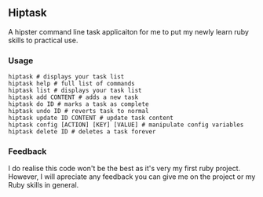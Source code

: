 ## Hiptask

A hipster command line task applicaiton for me to put my newly learn ruby skills to practical use.

### Usage

    hiptask # displays your task list
    hiptask help # full list of commands
    hiptask list # displays your task list
    hiptask add CONTENT # adds a new task
    hiptask do ID # marks a task as complete
    hiptask undo ID # reverts task to normal
    hiptask update ID CONTENT # update task content
    hiptask config [ACTION] [KEY] [VALUE] # manipulate config variables
    hiptask delete ID # deletes a task forever

### Feedback

I do realise this code won't be the best as it's very my first ruby project. However, I will apreciate any feedback you can give me on the project or my Ruby skills in general.
